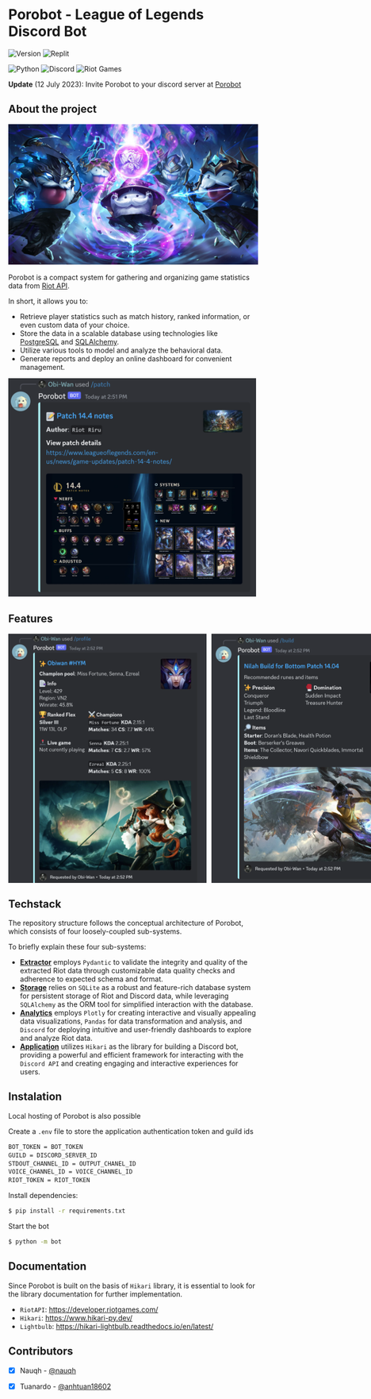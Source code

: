 # Porobot - League of Legends Discord Bot 
![Version](https://img.shields.io/badge/Latest_Version-V1.0.0-808080?style=for-the-badge)
![Replit](https://img.shields.io/badge/Replit-DD1200?style=for-the-badge&logo=Replit&logoColor=white&colorB=black)

![Python](https://img.shields.io/badge/Python%203.10-blue.svg?style=for-the-badge&logo=Python&logoColor=white)
![Discord](https://img.shields.io/badge/Discord-%235865F2.svg?style=for-the-badge&logo=discord&logoColor=white)
![Riot Games](https://img.shields.io/badge/riotgames-D32936.svg?style=for-the-badge&logo=riotgames&logoColor=white)

**Update** (12 July 2023): Invite Porobot to your discord server at [Porobot](https://nauqh.github.io/porodocs/)

## About the project

![Poro](./img/poros.jpg)

Porobot is a compact system for gathering and organizing game statistics data from [Riot API](https://developer.riotgames.com/).

In short, it allows you to:

* Retrieve player statistics such as match history, ranked information, or even custom data of your choice.
* Store the data in a scalable database using technologies like [PostgreSQL](https://www.postgresql.org/) and [SQLAlchemy](https://www.sqlalchemy.org/).
* Utilize various tools to model and analyze the behavioral data.
* Generate reports and deploy an online dashboard for convenient management.

<img width="500" src="./img/patch.png">

## Features
<div style="display: flex;">
  <img width="400" src="img/profile.png" style="margin-right: 10px;">
  <img width="400" src="img/build.png">
</div>

## Techstack
The repository structure follows the conceptual architecture of Porobot, which consists of four loosely-coupled sub-systems.

To briefly explain these four sub-systems:

* **[Extractor][extractor]** employs `Pydantic` to validate the integrity and quality of the extracted Riot data through customizable data quality checks and adherence to expected schema and format.
* **[Storage][storage]** relies on `SQLite` as a robust and feature-rich database system for persistent storage of Riot and Discord data, while leveraging `SQLAlchemy` as the ORM tool for simplified interaction with the database.
* **[Analytics][analytics]** employs `Plotly` for creating interactive and visually appealing data visualizations, `Pandas` for data transformation and analysis, and `Discord` for deploying intuitive and user-friendly dashboards to explore and analyze Riot data.
* **[Application][app]** utilizes `Hikari` as the library for building a Discord bot, providing a powerful and efficient framework for interacting with the `Discord API` and creating engaging and interactive experiences for users.

## Instalation

Local hosting of Porobot is also possible

Create a `.env` file to store the application authentication token and guild ids

```sh
BOT_TOKEN = BOT_TOKEN
GUILD = DISCORD_SERVER_ID
STDOUT_CHANNEL_ID = OUTPUT_CHANEL_ID
VOICE_CHANNEL_ID = VOICE_CHANNEL_ID
RIOT_TOKEN = RIOT_TOKEN
```

Install dependencies:

```sh
$ pip install -r requirements.txt
```

Start the bot

```sh
$ python -m bot
```

## Documentation

Since Porobot is built on the basis of `Hikari` library, it is essential to look for the library documentation for further implementation. 

- `RiotAPI`: https://developer.riotgames.com/
- `Hikari`: https://www.hikari-py.dev/
- `Lightbulb`: https://hikari-lightbulb.readthedocs.io/en/latest/

## Contributors

- [x] Nauqh - [@nauqh](https://github.com/nauqh) 
- [x] Tuanardo - [@anhtuan18602](https://github.com/anhtuan18602) 


[orchestrator]: https://www.prefect.io/
[extractor]: https://developer.spotify.com/documentation/web-api
[storage]: https://www.postgresql.org/
[analytics]: https://resonance.streamlit.app/
[app]: https://www.hikari-py.dev/